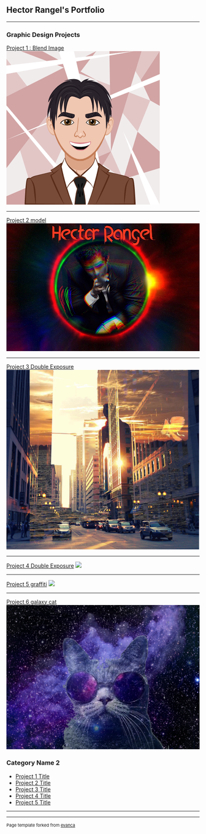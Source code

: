 ## Hector Rangel's Portfolio
---

### Graphic Design Projects

[Project 1 : Blend Image](/sample_page)
<img src="images/AvatarMaker.png?raw=true"/>

---
[Project 2 model](/pdf/sample_presentation.pdf)
<img src="images/Hector Rangel p.4.jpg?raw=true"/>

---
[Project 3 Double Exposure](http://example.com/)
<img src="images/doubler exposere.png?raw=true"/>

---
[Project 4 Double Exposure](http://example.com/)
<img src="images/ripped affect.png?raw=true"/>

---
[Project 5 graffiti](http://example.com/)
<img src="images/graffiti?raw=true"/>

---
[Project 6 galaxy cat](http://example.com/)
<img src="images/glaxy cat.jpg?raw=true"/>


### Category Name 2

- [Project 1 Title](http://example.com/)
- [Project 2 Title](http://example.com/)
- [Project 3 Title](http://example.com/)
- [Project 4 Title](http://example.com/)
- [Project 5 Title](http://example.com/)

---




---
<p style="font-size:11px">Page template forked from <a href="https://github.com/evanca/quick-portfolio">evanca</a></p>
<!-- Remove above link if you don't want to attibute -->
